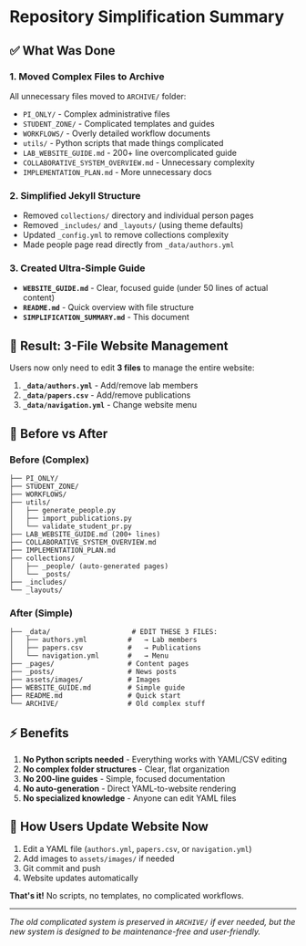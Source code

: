 # Repository Simplification Summary

## ✅ What Was Done

### 1. **Moved Complex Files to Archive**
All unnecessary files moved to `ARCHIVE/` folder:
- `PI_ONLY/` - Complex administrative files
- `STUDENT_ZONE/` - Complicated templates and guides  
- `WORKFLOWS/` - Overly detailed workflow documents
- `utils/` - Python scripts that made things complicated
- `LAB_WEBSITE_GUIDE.md` - 200+ line overcomplicated guide
- `COLLABORATIVE_SYSTEM_OVERVIEW.md` - Unnecessary complexity
- `IMPLEMENTATION_PLAN.md` - More unnecessary docs

### 2. **Simplified Jekyll Structure**
- Removed `collections/` directory and individual person pages
- Removed `_includes/` and `_layouts/` (using theme defaults)
- Updated `_config.yml` to remove collections complexity
- Made people page read directly from `_data/authors.yml`

### 3. **Created Ultra-Simple Guide**
- **`WEBSITE_GUIDE.md`** - Clear, focused guide (under 50 lines of actual content)
- **`README.md`** - Quick overview with file structure
- **`SIMPLIFICATION_SUMMARY.md`** - This document

## 🎯 Result: 3-File Website Management

Users now only need to edit **3 files** to manage the entire website:

1. **`_data/authors.yml`** - Add/remove lab members
2. **`_data/papers.csv`** - Add/remove publications  
3. **`_data/navigation.yml`** - Change website menu

## 📁 Before vs After

### Before (Complex)
```
├── PI_ONLY/
├── STUDENT_ZONE/
├── WORKFLOWS/
├── utils/
│   ├── generate_people.py
│   ├── import_publications.py
│   └── validate_student_pr.py
├── LAB_WEBSITE_GUIDE.md (200+ lines)
├── COLLABORATIVE_SYSTEM_OVERVIEW.md
├── IMPLEMENTATION_PLAN.md
├── collections/
│   ├── _people/ (auto-generated pages)
│   └── _posts/
├── _includes/
└── _layouts/
```

### After (Simple)
```
├── _data/                    # EDIT THESE 3 FILES:
│   ├── authors.yml          #   → Lab members  
│   ├── papers.csv           #   → Publications
│   └── navigation.yml       #   → Menu
├── _pages/                  # Content pages
├── _posts/                  # News posts  
├── assets/images/           # Images
├── WEBSITE_GUIDE.md         # Simple guide
├── README.md                # Quick start
└── ARCHIVE/                 # Old complex stuff
```

## ⚡ Benefits

1. **No Python scripts needed** - Everything works with YAML/CSV editing
2. **No complex folder structures** - Clear, flat organization
3. **No 200-line guides** - Simple, focused documentation
4. **No auto-generation** - Direct YAML-to-website rendering
5. **No specialized knowledge** - Anyone can edit YAML files

## 🚀 How Users Update Website Now

1. Edit a YAML file (`authors.yml`, `papers.csv`, or `navigation.yml`)
2. Add images to `assets/images/` if needed
3. Git commit and push
4. Website updates automatically

**That's it!** No scripts, no templates, no complicated workflows.

---

*The old complicated system is preserved in `ARCHIVE/` if ever needed, but the new system is designed to be maintenance-free and user-friendly.*